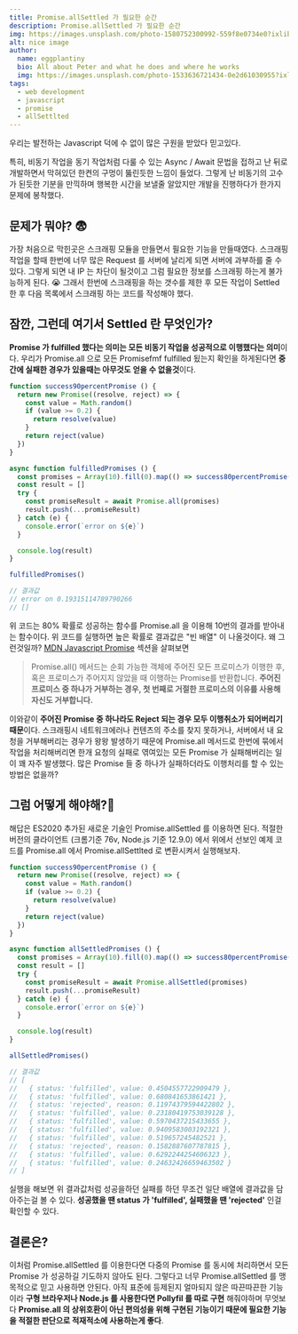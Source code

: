 ```yaml
---
title: Promise.allSettled 가 필요한 순간
description: Promise.allSettled 가 필요한 순간
img: https://images.unsplash.com/photo-1580752300992-559f8e0734e0?ixlib=rb-1.2.1&ixid=eyJhcHBfaWQiOjEyMDd9&auto=format&fit=crop&w=634&q=80
alt: nice image
author:
  name: eggplantiny
  bio: All about Peter and what he does and where he works
  img: https://images.unsplash.com/photo-1533636721434-0e2d61030955?ixlib=rb-1.2.1&ixid=eyJhcHBfaWQiOjEyMDd9&auto=format&fit=crop&w=2550&q=80
tags:
  - web development
  - javascript
  - promise
  - allSettlted
---
```


우리는 발전하는 Javascript 덕에 수 없이 많은 구원을 받았다 믿고있다.

특히, 비동기 작업을 동기 작업처럼 다룰 수 있는 Async / Await 문법을 접하고 난 뒤로 개발하면서 막혀있던 한켠의 구멍이 뚫린듯한 느낌이 들었다. 그렇게 난 비동기의 고수가 된듯한 기분을 만끽하며 행복한 시간을 보낼줄 알았지만 개발을 진행하다가 한가지 문제에 봉착했다.


## 문제가 뭐야? 😨

가장 처음으로 막힌곳은 스크래핑 모듈을 만들면서 필요한 기능을 만들때였다. 스크래핑 작업을 할때 한번에 너무 많은 Request 를 서버에 날리게 되면 서버에 과부하를 줄 수 있다. 그렇게 되면 내 IP 는 차단이 될것이고 그럼 필요한 정보를 스크래핑 하는게 불가능하게 된다. 😭 그래서 한번에 스크래핑을 하는 갯수를 제한 후 모든 작업이 Settled 한 후 다음 목록에서 스크래핑 하는 코드를 작성해야 했다.


## 잠깐, 그런데 여기서 Settled 란 무엇인가?

**Promise 가 fulfilled 했다는 의미는 모든 비동기 작업을 성공적으로 이행했다는 의미**이다.
우리가 Promise.all 으로 모든 Promisefmf fulfilled 됬는지 확인을 하게된다면 **중간에 실패한 경우가 있을때는 아무것도 얻을 수 없을것**이다.

```jsx
function success90percentPromise () {
  return new Promise((resolve, reject) => {
    const value = Math.random()
    if (value >= 0.2) {
      return resolve(value)
    }
    return reject(value)
  })
}

async function fulfilledPromises () {
  const promises = Array(10).fill(0).map(() => success80percentPromise())
  const result = []
  try {
    const promiseResult = await Promise.all(promises)
    result.push(...promiseResult)
  } catch (e) {
    console.error(`error on ${e}`)
  }

  console.log(result)
}

fulfilledPromises()

// 결과값
// error on 0.19315114789790266
// []
```

위 코드는 80% 확률로 성공하는 함수를 Promise.all 을 이용해 10번의 결과를 받아내는 함수이다. 위 코드를 실행하면 높은 확률로 결과값은 "빈 배열" 이 나올것이다. 왜 그런것일까? [MDN Javascript Promise](https://developer.mozilla.org/ko/docs/Web/JavaScript/Reference/Global_Objects/Promise/all) 섹션을 살펴보면

> Promise.all() 메서드는 순회 가능한 객체에 주어진 모든 프로미스가 이행한 후, 혹은 프로미스가 주어지지 않았을 때 이행하는 Promise를 반환합니다. **주어진 프로미스 중 하나가 거부하는 경우, 첫 번째로 거절한 프로미스의 이유를 사용해 자신도 거부합니다.**

이와같이 **주어진 Promise 중 하나라도 Reject 되는 경우 모두 이행취소가 되어버리기 때문**이다.
스크래핑시 네트워크에러나 컨텐츠의 주소를 찾지 못하거나, 서버에서 내 요청을 거부해버리는 경우가 왕왕 발생하기 때문에 Promise.all 메서드로 한번에 묶에서 작업을 처리해버리면 한개 요청의 실패로 엮여있는 모든 Promise 가 실패해버리는 일이 꽤 자주 발생했다. 많은 Promise 들 중 하나가 실패하더라도 이행처리를 할 수 있는 방법은 없을까?


## 그럼 어떻게 해야해?🤔

해답은 ES2020 추가된 새로운 기술인 Promise.allSettled 를 이용하면 된다. 적절한 버전의 클라이언트 (크롬기준 76v, Node.js 기준 12.9.0) 에서 위에서 선보인 예제 코드를 Promise.all 에서 Promise.allSettlted 로 변환시켜서 실행해보자.

```jsx
function success90percentPromise () {
  return new Promise((resolve, reject) => {
    const value = Math.random()
    if (value >= 0.2) {
      return resolve(value)
    }
    return reject(value)
  })
}

async function allSettledPromises () {
  const promises = Array(10).fill(0).map(() => success80percentPromise())
  const result = []
  try {
    const promiseResult = await Promise.allSettled(promises)
    result.push(...promiseResult)
  } catch (e) {
    console.error(`error on ${e}`)
  }

  console.log(result)
}

allSettledPromises()

// 결과값
// [
//   { status: 'fulfilled', value: 0.4504557722909479 },
//   { status: 'fulfilled', value: 0.680841653861421 },
//   { status: 'rejected', reason: 0.11974379594422802 },
//   { status: 'fulfilled', value: 0.23180419753039128 },
//   { status: 'fulfilled', value: 0.5970437215433655 },
//   { status: 'fulfilled', value: 0.9409583003192321 },
//   { status: 'fulfilled', value: 0.519657245482521 },
//   { status: 'rejected', reason: 0.1582887607787815 },
//   { status: 'fulfilled', value: 0.6292244254606323 },
//   { status: 'fulfilled', value: 0.24632426659463502 }
// ]
```

실행을 해보면 위 결과값처럼 성공을하던 실패를 하던 무조건 일단 배열에 결과값을 담아주는걸 볼 수 있다. **성공했을 땐 status 가 'fulfilled', 실패했을 땐 'rejected'** 인걸 확인할 수 있다.


## 결론은?

이처럼 Promise.allSettled 를 이용한다면 다중의 Promise 를 동시에 처리하면서 모든 Promise 가 성공하길 기도하지 않아도 된다. 그렇다고 너무 Promise.allSettled 를 맹목적으로 믿고 사용하면 안된다. 아직 표준에 등제된지 얼마되지 않은 따끈따끈한 기능이라 **구형 브라우저나 Node.js 를 사용한다면 Pollyfil 를 따로 구현** 해줘야하며 무엇보다 **Promise.all 의 상위호환이 아닌 편의성을 위해 구현된 기능이기 때문에 필요한 기능을 적절한 판단으로 적재적소에 사용하는게 좋다**.
